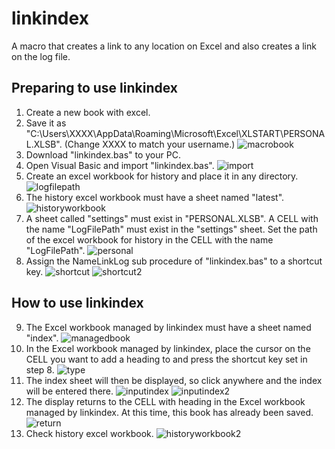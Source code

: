 # linkindex
A macro that creates a link to any location on Excel and also creates a link on the log file.
## Preparing to use linkindex
1. Create a new book with excel.
2. Save it as "C:\Users\XXXX\AppData\Roaming\Microsoft\Excel\XLSTART\PERSONAL.XLSB". (Change XXXX to match your username.)
![macrobook](macrobook.png)
3. Download "linkindex.bas" to your PC.
4. Open Visual Basic and import "linkindex.bas".
![import](import.png)
5. Create an excel workbook for history and place it in any directory.
![logfilepath](logfilepath.png)
6. The history excel workbook must have a sheet named "latest".
![historyworkbook](historyworkbook.png)
7. A sheet called "settings" must exist in "PERSONAL.XLSB". A CELL with the name "LogFilePath" must exist in the "settings" sheet. Set the path of the excel workbook for history in the CELL with the name "LogFilePath".
![personal](personal.png)
8. Assign the NameLinkLog sub procedure of "linkindex.bas" to a shortcut key.
![shortcut](shortcut.png)
![shortcut2](shortcut2.png)
## How to use linkindex
9. The Excel workbook managed by linkindex must have a sheet named "index".
![managedbook](managedbook.png)
10. In the Excel workbook managed by linkindex, place the cursor on the CELL you want to add a heading to and press the shortcut key set in step 8.
![type](type.png)
11. The index sheet will then be displayed, so click anywhere and the index will be entered there.
![inputindex](inputindex.png)
![inputindex2](inputindex2.png)
12. The display returns to the CELL with heading in the Excel workbook managed by linkindex. At this time, this book has already been saved.
![return](return.png)
13. Check history excel workbook.
![historyworkbook2](historyworkbook2.png)
